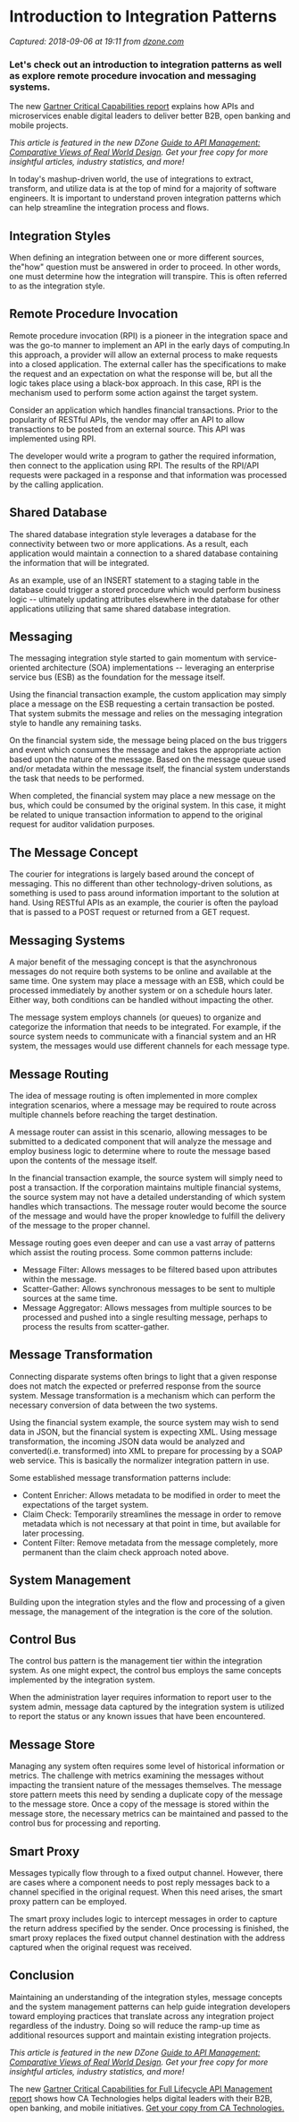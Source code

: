 # Introduction to Integration Patterns

_Captured: 2018-09-06 at 19:11 from [dzone.com](https://dzone.com/articles/introduction-to-integration-patterns?edition=391202&utm_source=Zone%20Newsletter&utm_medium=email&utm_campaign=integration%202018-09-06)_

###  Let's check out an introduction to integration patterns as well as explore remote procedure invocation and messaging systems. 

The new [Gartner Critical Capabilities report](https://dzone.com/go?i=299475&u=https%3A%2F%2Fwww.ca.com%2Fus%2Fcollateral%2Findustry-analyst-report%2Fgartner-critical-capabilities-for-full-life-cycle-api-management.html%3Fcid%3DNA-DSP-DP-AFL-000195-00001718-000002620%26utm_medium%3Donlineads_onl-dsp%26utm_source%3Ddzone%26utm_campaign%3Dlifecycle_apig_land%26utm_content%3Dna_report-gartner-critical-capabilities-report%26mrm%3D696921) explains how APIs and microservices enable digital leaders to deliver better B2B, open banking and mobile projects.

_This article is featured in the new DZone [Guide to API Management: Comparative Views of Real World Design](https://dzone.com/guides/api-management-comparative-views-of-real-world-des). Get your free copy for more insightful articles, industry statistics, and more!_

In today's mashup-driven world, the use of integrations to extract, transform, and utilize data is at the top of mind for a majority of software engineers. It is important to understand proven integration patterns which can help streamline the integration process and flows.

## Integration Styles

When defining an integration between one or more different sources, the"how" question must be answered in order to proceed. In other words, one must determine how the integration will transpire. This is often referred to as the integration style.

## Remote Procedure Invocation

Remote procedure invocation (RPI) is a pioneer in the integration space and was the go-to manner to implement an API in the early days of computing.In this approach, a provider will allow an external process to make requests into a closed application. The external caller has the specifications to make the request and an expectation on what the response will be, but all the logic takes place using a black-box approach. In this case, RPI is the mechanism used to perform some action against the target system.

Consider an application which handles financial transactions. Prior to the popularity of RESTful APIs, the vendor may offer an API to allow transactions to be posted from an external source. This API was implemented using RPI.

The developer would write a program to gather the required information, then connect to the application using RPI. The results of the RPI/API requests were packaged in a response and that information was processed by the calling application.

## Shared Database

The shared database integration style leverages a database for the connectivity between two or more applications. As a result, each application would maintain a connection to a shared database containing the information that will be integrated.

As an example, use of an INSERT statement to a staging table in the database could trigger a stored procedure which would perform business logic -- ultimately updating attributes elsewhere in the database for other applications utilizing that same shared database integration.

## Messaging

The messaging integration style started to gain momentum with service-oriented architecture (SOA) implementations -- leveraging an enterprise service bus (ESB) as the foundation for the message itself.

Using the financial transaction example, the custom application may simply place a message on the ESB requesting a certain transaction be posted. That system submits the message and relies on the messaging integration style to handle any remaining tasks.

On the financial system side, the message being placed on the bus triggers and event which consumes the message and takes the appropriate action based upon the nature of the message. Based on the message queue used and/or metadata within the message itself, the financial system understands the task that needs to be performed.

When completed, the financial system may place a new message on the bus, which could be consumed by the original system. In this case, it might be related to unique transaction information to append to the original request for auditor validation purposes.

## The Message Concept

The courier for integrations is largely based around the concept of messaging. This no different than other technology-driven solutions, as something is used to pass around information important to the solution at hand. Using RESTful APIs as an example, the courier is often the payload that is passed to a POST request or returned from a GET request.

## Messaging Systems

A major benefit of the messaging concept is that the asynchronous messages do not require both systems to be online and available at the same time. One system may place a message with an ESB, which could be processed immediately by another system or on a schedule hours later. Either way, both conditions can be handled without impacting the other.

The message system employs channels (or queues) to organize and categorize the information that needs to be integrated. For example, if the source system needs to communicate with a financial system and an HR system, the messages would use different channels for each message type.

## Message Routing

The idea of message routing is often implemented in more complex integration scenarios, where a message may be required to route across multiple channels before reaching the target destination.

A message router can assist in this scenario, allowing messages to be submitted to a dedicated component that will analyze the message and employ business logic to determine where to route the message based upon the contents of the message itself.

In the financial transaction example, the source system will simply need to post a transaction. If the corporation maintains multiple financial systems, the source system may not have a detailed understanding of which system handles which transactions. The message router would become the source of the message and would have the proper knowledge to fulfill the delivery of the message to the proper channel.

Message routing goes even deeper and can use a vast array of patterns which assist the routing process. Some common patterns include:

  * Message Filter: Allows messages to be filtered based upon attributes within the message.
  * Scatter-Gather: Allows synchronous messages to be sent to multiple sources at the same time.
  * Message Aggregator: Allows messages from multiple sources to be processed and pushed into a single resulting message, perhaps to process the results from scatter-gather.

## Message Transformation

Connecting disparate systems often brings to light that a given response does not match the expected or preferred response from the source system. Message transformation is a mechanism which can perform the necessary conversion of data between the two systems.

Using the financial system example, the source system may wish to send data in JSON, but the financial system is expecting XML. Using message transformation, the incoming JSON data would be analyzed and converted(i.e. transformed) into XML to prepare for processing by a SOAP web service. This is basically the normalizer integration pattern in use.

Some established message transformation patterns include:

  * Content Enricher: Allows metadata to be modified in order to meet the expectations of the target system.
  * Claim Check: Temporarily streamlines the message in order to remove metadata which is not necessary at that point in time, but available for later processing.
  * Content Filter: Remove metadata from the message completely, more permanent than the claim check approach noted above.

## System Management

Building upon the integration styles and the flow and processing of a given message, the management of the integration is the core of the solution.

## Control Bus

The control bus pattern is the management tier within the integration system. As one might expect, the control bus employs the same concepts implemented by the integration system.

When the administration layer requires information to report user to the system admin, message data captured by the integration system is utilized to report the status or any known issues that have been encountered.

## Message Store

Managing any system often requires some level of historical information or metrics. The challenge with metrics examining the messages without impacting the transient nature of the messages themselves. The message store pattern meets this need by sending a duplicate copy of the message to the message store. Once a copy of the message is stored within the message store, the necessary metrics can be maintained and passed to the control bus for processing and reporting.

## Smart Proxy

Messages typically flow through to a fixed output channel. However, there are cases where a component needs to post reply messages back to a channel specified in the original request. When this need arises, the smart proxy pattern can be employed.

The smart proxy includes logic to intercept messages in order to capture the return address specified by the sender. Once processing is finished, the smart proxy replaces the fixed output channel destination with the address captured when the original request was received.

## Conclusion

Maintaining an understanding of the integration styles, message concepts and the system management patterns can help guide integration developers toward employing practices that translate across any integration project regardless of the industry. Doing so will reduce the ramp-up time as additional resources support and maintain existing integration projects.

_This article is featured in the new DZone [Guide to API Management: Comparative Views of Real World Design](https://dzone.com/guides/api-management-comparative-views-of-real-world-des). Get your free copy for more insightful articles, industry statistics, and more!_

The new [Gartner Critical Capabilities for Full Lifecycle API Management report](https://dzone.com/go?i=299476&u=https%3A%2F%2Fwww.ca.com%2Fus%2Fcollateral%2Findustry-analyst-report%2Fgartner-critical-capabilities-for-full-life-cycle-api-management.html%3Fcid%3DNA-DSP-DP-AFL-000195-00001718-000002620%26utm_medium%3Donlineads_onl-dsp%26utm_source%3Ddzone%26utm_campaign%3Dlifecycle_apig_land%26utm_content%3Dna_report-gartner-critical-capabilities-report%26mrm%3D696921) shows how CA Technologies helps digital leaders with their B2B, open banking, and mobile initiatives. [Get your copy from CA Technologies.](https://dzone.com/go?i=299476&u=https%3A%2F%2Fwww.ca.com%2Fus%2Fcollateral%2Findustry-analyst-report%2Fgartner-critical-capabilities-for-full-life-cycle-api-management.html%3Fcid%3DNA-DSP-DP-AFL-000195-00001718-000002620%26utm_medium%3Donlineads_onl-dsp%26utm_source%3Ddzone%26utm_campaign%3Dlifecycle_apig_land%26utm_content%3Dna_report-gartner-critical-capabilities-report%26mrm%3D696921)

